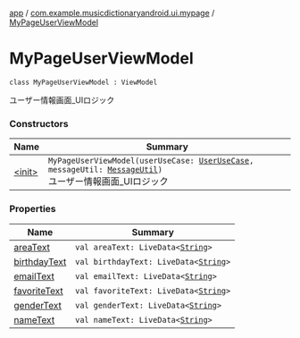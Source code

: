 [app](../../index.md) / [com.example.musicdictionaryandroid.ui.mypage](../index.md) / [MyPageUserViewModel](./index.md)

# MyPageUserViewModel

`class MyPageUserViewModel : ViewModel`

ユーザー情報画面_UIロジック

### Constructors

| Name | Summary |
|---|---|
| [&lt;init&gt;](-init-.md) | `MyPageUserViewModel(userUseCase: `[`UserUseCase`](../../com.example.musicdictionaryandroid.domain.usecase/-user-use-case/index.md)`, messageUtil: `[`MessageUtil`](../../com.example.musicdictionaryandroid.ui.util/-message-util/index.md)`)`<br>ユーザー情報画面_UIロジック |

### Properties

| Name | Summary |
|---|---|
| [areaText](area-text.md) | `val areaText: LiveData<`[`String`](https://kotlinlang.org/api/latest/jvm/stdlib/kotlin/-string/index.html)`>` |
| [birthdayText](birthday-text.md) | `val birthdayText: LiveData<`[`String`](https://kotlinlang.org/api/latest/jvm/stdlib/kotlin/-string/index.html)`>` |
| [emailText](email-text.md) | `val emailText: LiveData<`[`String`](https://kotlinlang.org/api/latest/jvm/stdlib/kotlin/-string/index.html)`>` |
| [favoriteText](favorite-text.md) | `val favoriteText: LiveData<`[`String`](https://kotlinlang.org/api/latest/jvm/stdlib/kotlin/-string/index.html)`>` |
| [genderText](gender-text.md) | `val genderText: LiveData<`[`String`](https://kotlinlang.org/api/latest/jvm/stdlib/kotlin/-string/index.html)`>` |
| [nameText](name-text.md) | `val nameText: LiveData<`[`String`](https://kotlinlang.org/api/latest/jvm/stdlib/kotlin/-string/index.html)`>` |
